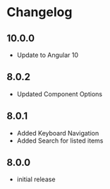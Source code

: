 # Changelog

## 10.0.0
- Update to Angular 10

## 8.0.2
- Updated Component Options

## 8.0.1
- Added Keyboard Navigation
- Added Search for listed items

## 8.0.0
- initial release